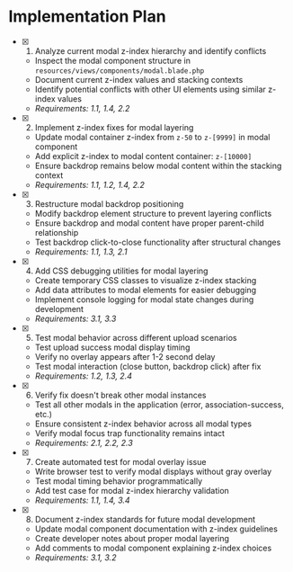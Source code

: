 # Implementation Plan

- [x] 1. Analyze current modal z-index hierarchy and identify conflicts
  - Inspect the modal component structure in `resources/views/components/modal.blade.php`
  - Document current z-index values and stacking contexts
  - Identify potential conflicts with other UI elements using similar z-index values
  - _Requirements: 1.1, 1.4, 2.2_

- [x] 2. Implement z-index fixes for modal layering
  - Update modal container z-index from `z-50` to `z-[9999]` in modal component
  - Add explicit z-index to modal content container: `z-[10000]`
  - Ensure backdrop remains below modal content within the stacking context
  - _Requirements: 1.1, 1.2, 1.4, 2.2_

- [x] 3. Restructure modal backdrop positioning
  - Modify backdrop element structure to prevent layering conflicts
  - Ensure backdrop and modal content have proper parent-child relationship
  - Test backdrop click-to-close functionality after structural changes
  - _Requirements: 1.1, 1.3, 2.1_

- [x] 4. Add CSS debugging utilities for modal layering
  - Create temporary CSS classes to visualize z-index stacking
  - Add data attributes to modal elements for easier debugging
  - Implement console logging for modal state changes during development
  - _Requirements: 3.1, 3.3_

- [x] 5. Test modal behavior across different upload scenarios
  - Test upload success modal display timing
  - Verify no overlay appears after 1-2 second delay
  - Test modal interaction (close button, backdrop click) after fix
  - _Requirements: 1.2, 1.3, 2.4_

- [x] 6. Verify fix doesn't break other modal instances
  - Test all other modals in the application (error, association-success, etc.)
  - Ensure consistent z-index behavior across all modal types
  - Verify modal focus trap functionality remains intact
  - _Requirements: 2.1, 2.2, 2.3_

- [x] 7. Create automated test for modal overlay issue
  - Write browser test to verify modal displays without gray overlay
  - Test modal timing behavior programmatically
  - Add test case for modal z-index hierarchy validation
  - _Requirements: 1.1, 1.4, 3.4_

- [x] 8. Document z-index standards for future modal development
  - Update modal component documentation with z-index guidelines
  - Create developer notes about proper modal layering
  - Add comments to modal component explaining z-index choices
  - _Requirements: 3.1, 3.2_
